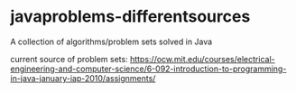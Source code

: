 # javaproblems-differentsources
A collection of algorithms/problem sets solved in Java

current source of problem sets: https://ocw.mit.edu/courses/electrical-engineering-and-computer-science/6-092-introduction-to-programming-in-java-january-iap-2010/assignments/
